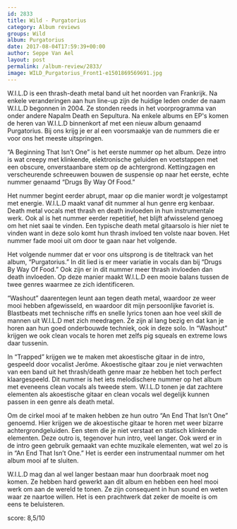 ```yaml
---
id: 2833
title: Wild - Purgatorius
category: Album reviews
groups: Wild
album: Purgatorius
date: 2017-08-04T17:59:39+00:00
author: Seppe Van Ael
layout: post
permalink: /album-review/2833/
image: WILD_Purgatorius_Front1-e1501869569691.jpg
---
```

W.I.L.D is een thrash-death metal band uit het noorden van Frankrijk. Na enkele veranderingen aan hun line-up zijn de huidige leden onder de naam W.I.L.D begonnen in 2004. Ze stonden reeds in het voorprogramma van onder andere Napalm Death en Sepultura. Na enkele albums en EP's komen de heren van W.I.L.D binnenkort af met een nieuw album genaamd Purgatorius. Bij ons krijg je er al een voorsmaakje van de nummers die er voor ons het meeste uitspringen.

“A Beginning That Isn’t One” is het eerste nummer op het album. Deze intro is wat creepy met klinkende, elektronische geluiden en voetstappen met een obscure, onverstaanbare stem op de achtergrond. Kettingzagen en verscheurende schreeuwen bouwen de suspensie op naar het eerste, echte nummer genaamd “Drugs By Way Of Food.”

Het nummer begint eerder abrupt, maar op die manier wordt je volgestampt met energie. W.I.L.D maakt vanaf dit nummer al hun genre erg kenbaar. Death metal vocals met thrash en death invloeden in hun instrumentale werk. Ook al is het nummer eerder repetitief, het blijft afwisselend genoeg om het niet saai te vinden. Een typische death metal gitaarsolo is hier niet te vinden want in deze solo komt hun thrash invloed ten volste naar boven. Het nummer fade mooi uit om door te gaan naar het volgende.

Het volgende nummer dat er voor ons uitsprong is de titeltrack van het album, “Purgatorius.” In dit lied is er meer variatie in vocals dan bij “Drugs By Way Of Food.” Ook zijn er in dit nummer meer thrash invloeden dan death invloeden. Op deze manier maakt W.I.L.D een mooie balans tussen de twee genres waarmee ze zich identificeren.

“Washout” daarentegen leunt aan tegen death metal, waardoor ze weer mooi hebben afgewisseld, en waardoor dit mijn persoonlijke favoriet is. Blastbeats met technische riffs en snelle lyrics tonen aan hoe veel skill de mannen uit W.I.L.D met zich meedragen. Ze zijn al lang bezig en dat kan je horen aan hun goed onderbouwde techniek, ook in deze solo. In “Washout” krijgen we ook clean vocals te horen met zelfs pig squeals en extreme lows daar tussenin.

In “Trapped” krijgen we te maken met akoestische gitaar in de intro, gespeeld door vocalist Jerôme. Akoestische gitaar zou je niet verwachten van een band uit het thrash/death genre maar ze hebben het toch perfect klaargespeeld. Dit nummer is het iets melodischere nummer op het album met eveneens clean vocals als tweede stem. W.I.L.D tonen je dat zachtere elementen als akoestische gitaar en clean vocals wel degelijk kunnen passen in een genre als death metal.

Om de cirkel mooi af te maken hebben ze hun outro “An End That Isn’t One” genoemd. Hier krijgen we de akoestische gitaar te horen met weer bizarre achtergrondgeluiden. Een stem die je niet verstaat en statisch klinkende elementen. Deze outro is, tegenover hun intro, veel langer. Ook werd er in de intro geen gebruik gemaakt van echte muzikale elementen, wat wel zo is in “An End That Isn’t One.” Het is eerder een instrumentaal nummer om het album mooi af te sluiten.

W.I.L.D mag dan al wel langer bestaan maar hun doorbraak moet nog komen. Ze hebben hard gewerkt aan dit album en hebben een heel mooi werk om aan de wereld te tonen. Ze zijn consequent in hun sound en weten waar ze naartoe willen. Het is een prachtwerk dat zeker de moeite is om eens te beluisteren.

score: 8,5/10

&nbsp;